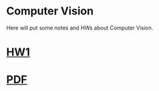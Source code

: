 # Computer Vision

Here will put some notes and HWs about Computer Vision.

# [HW1](./HW1)

# [PDF]()
